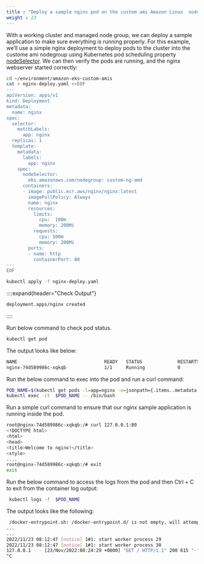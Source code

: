 ```yaml
---
title : "Deploy a sample nginx pod on the custom ami Amazon Linux  nodes"
weight : 23
---
```


With a working cluster and managed node group, we can deploy a sample application to make sure everything is running properly. For this example, we’ll use a simple nginx deployment to deploy pods to the cluster into the custome ami  nodegroup using Kubernetes pod scheduling property [nodeSelector](https://kubernetes.io/docs/concepts/scheduling-eviction/assign-pod-node/#nodeselector). We can then verify the pods are running, and the nginx webserver started correctly:

```bash
cd ~/environment/amazon-eks-custom-amis
cat > nginx-deploy.yaml <<EOF
---
apiVersion: apps/v1
kind: Deployment
metadata:
  name: nginx
spec:
  selector:
    matchLabels:
      app: nginx
  replicas: 1
  template:
    metadata:
      labels:
        app: nginx
    spec:
      nodeSelector:
        eks.amazonaws.com/nodegroup: custom-ng-amd
      containers:
      - image: public.ecr.aws/nginx/nginx:latest
        imagePullPolicy: Always
        name: nginx
        resources:
          limits:
            cpu:  100m
            memory: 200Mi
          requests:
            cpu: 100m
            memory: 200Mi        
        ports:
        - name: http
          containerPort: 80
---
EOF

kubectl apply -f nginx-deploy.yaml
```

::::expand{header="Check Output"}
```bash
deployment.apps/nginx created
```
::::

Run below command to check pod status.

```bash
kubectl get pod
```

The output looks like below:

```bash
NAME                                READY   STATUS             RESTARTS       AGE
nginx-74d589986c-xqkqb              1/1     Running            0                 8s
```

Run the below command to exec into the pod and run a curl command:

```bash
POD_NAME=$(kubectl get pods -l=app=nginx -o=jsonpath={.items..metadata.name})
kubectl exec -it  $POD_NAME -- /bin/bash
```

Run a simple curl command to ensure that our nginx sample application is running inside the pod.

```bash
root@nginx-74d589986c-xqkqb:/# curl 127.0.0.1:80
<!DOCTYPE html>
<html>
<head>
<title>Welcome to nginx!</title>
<style>
....
root@nginx-74d589986c-xqkqb:/# exit
exit
```

Run the below command to access the logs from the pod and then Ctrl + C to exit from the container log output:

```bash
 kubectl logs -f  $POD_NAME  
```

The output looks like the following:

```bash
 /docker-entrypoint.sh: /docker-entrypoint.d/ is not empty, will attempt to perform configuration
...
...
2022/11/23 08:12:47 [notice] 1#1: start worker process 29
2022/11/23 08:12:47 [notice] 1#1: start worker process 30
127.0.0.1 - - [23/Nov/2022:08:24:29 +0000] "GET / HTTP/1.1" 200 615 "-" "curl/7.74.0" "-"
^C
```


